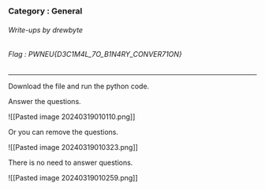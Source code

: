 ### Category : General
###### Write-ups by drewbyte
###### Flag : PWNEU{D3C1M4L_7O_B1N4RY_CONVER71ON}
---

Download the file and run the python code.


Answer the questions.

![[Pasted image 20240319010110.png]]


Or you can remove the questions.

![[Pasted image 20240319010323.png]]

There is no need to answer questions.

![[Pasted image 20240319010259.png]]